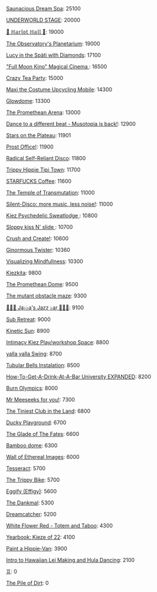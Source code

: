 [Saunacious Dream Spa](https://kiezburn.dreams.wtf/kiez-burn-2022/625156b9bff459002d4b0801): 25100

[UNDERWORLD STAGE](https://kiezburn.dreams.wtf/kiez-burn-2022/624b3b15bff459002d47560e): 20000

[🍑 ℍ𝕒𝕣𝕝𝕠𝕥 ℍ𝕒𝕝𝕝 🍑](https://kiezburn.dreams.wtf/kiez-burn-2022/625062fcbff459002d4a2279): 19000

[The Observatory's Planetarium](https://kiezburn.dreams.wtf/kiez-burn-2022/6251457dbff459002d4add81): 19000

[Lucy in the Späti with Diamonds](https://kiezburn.dreams.wtf/kiez-burn-2022/62417185bff459002d4579a3): 17100

[ "Full Moon Kino" Magical Cinema ](https://kiezburn.dreams.wtf/kiez-burn-2022/62502e40bff459002d49db0d): 16500

[Crazy Tea Party](https://kiezburn.dreams.wtf/kiez-burn-2022/624f3ec9bff459002d495da3): 15000

[Maxi the Costume Upcycling Mobile](https://kiezburn.dreams.wtf/kiez-burn-2022/625303b9bff459002d4e9647): 14300

[Glowdome](https://kiezburn.dreams.wtf/kiez-burn-2022/6253221dbff459002d4f33b8): 13300

[The Promethean Arena](https://kiezburn.dreams.wtf/kiez-burn-2022/62517552bff459002d4b2f4c): 13000

[Dance to a different beat - Musotopia is back!](https://kiezburn.dreams.wtf/kiez-burn-2022/6252a290bff459002d4cf22c): 12900

[Stars on the Plateau](https://kiezburn.dreams.wtf/kiez-burn-2022/62505020bff459002d4a0115): 11901

[Prost Office!](https://kiezburn.dreams.wtf/kiez-burn-2022/62506c97bff459002d4a291c): 11900

[Radical Self-Reliant Disco](https://kiezburn.dreams.wtf/kiez-burn-2022/624c0e65bff459002d47ad27): 11800

[Trippy Hippie Tipi Town](https://kiezburn.dreams.wtf/kiez-burn-2022/6250a340bff459002d4a86d2): 11700

[STARFUCKS Coffee](https://kiezburn.dreams.wtf/kiez-burn-2022/62525edebff459002d4c88e4): 11600

[The Temple of Transmutation](https://kiezburn.dreams.wtf/kiez-burn-2022/62499a8dbff459002d46e87a): 11000

[Silent-Disco: more music, less noise!](https://kiezburn.dreams.wtf/kiez-burn-2022/624f3aaabff459002d4950e4): 11000

[Kiez Psychedelic Sweatlodge ](https://kiezburn.dreams.wtf/kiez-burn-2022/6252c733bff459002d4d4e0a): 10800

[Sloppy kiss N' slide ](https://kiezburn.dreams.wtf/kiez-burn-2022/62534fedbff459002d51406f): 10700

[Crush and Create!](https://kiezburn.dreams.wtf/kiez-burn-2022/624f063abff459002d48ca8c): 10600

[Ginormous Twister](https://kiezburn.dreams.wtf/kiez-burn-2022/6251dd67bff459002d4c2197): 10360

[Visualizing Mindfullness](https://kiezburn.dreams.wtf/kiez-burn-2022/625303cabff459002d4e980e): 10300

[Kiezkita](https://kiezburn.dreams.wtf/kiez-burn-2022/625352d6bff459002d516cab): 9800

[The Promethean Dome](https://kiezburn.dreams.wtf/kiez-burn-2022/6250072fbff459002d49b341): 9500

[The mutant obstacle maze](https://kiezburn.dreams.wtf/kiez-burn-2022/623c3e06bff459002d44bed2): 9300

[🎹🎹🎹 Ją♭♭ᶏ's Jaɀɀ ♭ᶏr 🎹🎹🎹](https://kiezburn.dreams.wtf/kiez-burn-2022/625e8179bff459002d5eee75): 9100

[Sub Retreat](https://kiezburn.dreams.wtf/kiez-burn-2022/62533d5abff459002d500916): 9000

[Kinetic Sun](https://kiezburn.dreams.wtf/kiez-burn-2022/6252cb83bff459002d4d6b15): 8900

[Intimacy Kiez Play/workshop Space](https://kiezburn.dreams.wtf/kiez-burn-2022/62507577bff459002d4a4266): 8800

[yalla yalla Swing](https://kiezburn.dreams.wtf/kiez-burn-2022/6252f5d9bff459002d4e38f1): 8700

[Tubular Bells Instalation](https://kiezburn.dreams.wtf/kiez-burn-2022/624db933bff459002d4824be): 8500

[How-To-Get-A-Drink-At-A-Bar University EXPANDED](https://kiezburn.dreams.wtf/kiez-burn-2022/624ea014bff459002d486b47): 8200

[Burn Olympics](https://kiezburn.dreams.wtf/kiez-burn-2022/62389918bff459002d43f4a2): 8000

[Mr Meeseeks for you!](https://kiezburn.dreams.wtf/kiez-burn-2022/62589728bff459002d590988): 7300

[The Tiniest Club in the Land](https://kiezburn.dreams.wtf/kiez-burn-2022/624c1864bff459002d47b77b): 6800

[Ducky Playground](https://kiezburn.dreams.wtf/kiez-burn-2022/62534b08bff459002d510123): 6700

[The Glade of The Fates](https://kiezburn.dreams.wtf/kiez-burn-2022/62514be0bff459002d4aff19): 6600

[Bamboo dome](https://kiezburn.dreams.wtf/kiez-burn-2022/62442c02bff459002d461275): 6300

[Wall of Ethereal Images](https://kiezburn.dreams.wtf/kiez-burn-2022/624f316fbff459002d494699): 6000

[Tesseract](https://kiezburn.dreams.wtf/kiez-burn-2022/624ca260bff459002d47e5c8): 5700

[The Trippy Bike](https://kiezburn.dreams.wtf/kiez-burn-2022/622b5c82d875f9002daf63c2): 5700

[Eggify (Effigy)](https://kiezburn.dreams.wtf/kiez-burn-2022/62528776bff459002d4ca260): 5600

[The Dankmal](https://kiezburn.dreams.wtf/kiez-burn-2022/6252a27abff459002d4cf141): 5300

[Dreamcatcher](https://kiezburn.dreams.wtf/kiez-burn-2022/62532a41bff459002d4f5d2d): 5200

[White Flower Red - Totem and Taboo](https://kiezburn.dreams.wtf/kiez-burn-2022/624ee124bff459002d48a1c1): 4300

[Yearbook: Kieze of 22](https://kiezburn.dreams.wtf/kiez-burn-2022/625342a3bff459002d507320): 4100

[Paint a Hippie-Van](https://kiezburn.dreams.wtf/kiez-burn-2022/624e8e65bff459002d485e8a): 3900

[Intro to Hawaiian Lei Making and Hula Dancing](https://kiezburn.dreams.wtf/kiez-burn-2022/62533e56bff459002d5028f4): 2100

[♊︎](https://kiezburn.dreams.wtf/kiez-burn-2022/62525228bff459002d4c81cc): 0

[The Pile of Dirt](https://kiezburn.dreams.wtf/kiez-burn-2022/6234dd4fbff459002d42c5d9): 0

